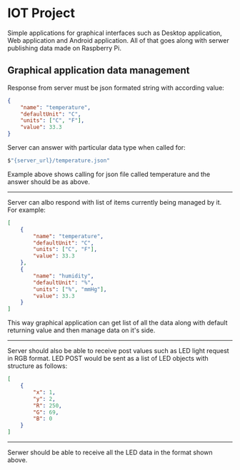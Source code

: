 # IOT Project
Simple applications for graphical interfaces such as Desktop application, Web application and Android application. All of that goes along with serwer publishing data made on Raspberry Pi.

## Graphical application data management
Response from server must be json formated string with according value:
```json
{
    "name": "temperature",
    "defaultUnit": "C",
    "units": ["C", "F"],
    "value": 33.3
}
```
Server can answer with particular data type when called for:
```csharp
$"{server_url}/temperature.json"
```
Example above shows calling for json file called temperature and the answer should be as above.

***
Server can albo respond with list of items currently being managed by it. For example:
```json
[
    {
        "name": "temperature",
        "defaultUnit": "C",
        "units": ["C", "F"],
        "value": 33.3
    },
    {
        "name": "humidity",
        "defaultUnit": "%",
        "units": ["%", "mmHg"],
        "value": 33.3
    }
]
```
This way graphical application can get list of all the data along with default returning value and then manage data on it's side.
***
Server should also be able to receive post values such as LED light request in RGB format. LED POST would be sent as a list of LED objects with structure as follows:
```json
[
    {
        "x": 1,
        "y": 2,
        "R": 250,
        "G": 69,
        "B": 0
    }
]
```
***
Serwer should be able to receive all the LED data in the format shown above.

